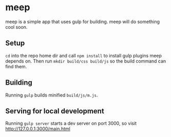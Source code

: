 # meep

meep is a simple app that uses gulp for building. meep will do something cool soon.

## Setup

`cd` into the repo home dir and call `npm install` to install gulp plugins meep depends on. Then run `mkdir build/css build/js` so the build command can find them.

## Building

Running `gulp` builds minified `build/js/m.js`. 

## Serving for local development

Running `gulp server` starts a dev server on port 3000, so visit http://127.0.0.1:3000/main.html

